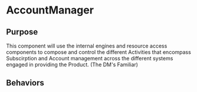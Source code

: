 # AccountManager
## Purpose
This component will use the internal engines and resource access components to compose and control the different Activities that encompass Subscirption and Account management across the different systems engaged in providing the Product. (The DM's Familiar)

## Behaviors

